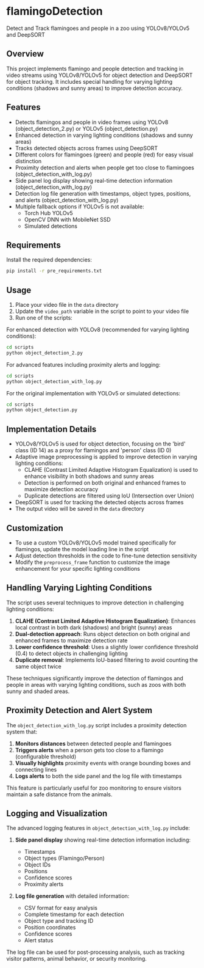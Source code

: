 # flamingoDetection
Detect and Track flamingoes and people in a zoo using YOLOv8/YOLOv5 and DeepSORT

## Overview
This project implements flamingo and people detection and tracking in video streams using YOLOv8/YOLOv5 for object detection and DeepSORT for object tracking. It includes special handling for varying lighting conditions (shadows and sunny areas) to improve detection accuracy.

## Features
- Detects flamingos and people in video frames using YOLOv8 (object_detection_2.py) or YOLOv5 (object_detection.py)
- Enhanced detection in varying lighting conditions (shadows and sunny areas)
- Tracks detected objects across frames using DeepSORT
- Different colors for flamingoes (green) and people (red) for easy visual distinction
- Proximity detection and alerts when people get too close to flamingoes (object_detection_with_log.py)
- Side panel log display showing real-time detection information (object_detection_with_log.py)
- Detection log file generation with timestamps, object types, positions, and alerts (object_detection_with_log.py)
- Multiple fallback options if YOLOv5 is not available:
  - Torch Hub YOLOv5
  - OpenCV DNN with MobileNet SSD
  - Simulated detections

## Requirements
Install the required dependencies:
```bash
pip install -r pre_requirements.txt
```

## Usage
1. Place your video file in the `data` directory
2. Update the `video_path` variable in the script to point to your video file
3. Run one of the scripts:

For enhanced detection with YOLOv8 (recommended for varying lighting conditions):
```bash
cd scripts
python object_detection_2.py
```

For advanced features including proximity alerts and logging:
```bash
cd scripts
python object_detection_with_log.py
```

For the original implementation with YOLOv5 or simulated detections:
```bash
cd scripts
python object_detection.py
```

## Implementation Details
- YOLOv8/YOLOv5 is used for object detection, focusing on the 'bird' class (ID 14) as a proxy for flamingos and 'person' class (ID 0)
- Adaptive image preprocessing is applied to improve detection in varying lighting conditions:
  - CLAHE (Contrast Limited Adaptive Histogram Equalization) is used to enhance visibility in both shadows and sunny areas
  - Detection is performed on both original and enhanced frames to maximize detection accuracy
  - Duplicate detections are filtered using IoU (Intersection over Union)
- DeepSORT is used for tracking the detected objects across frames
- The output video will be saved in the `data` directory

## Customization
- To use a custom YOLOv8/YOLOv5 model trained specifically for flamingos, update the model loading line in the script
- Adjust detection thresholds in the code to fine-tune detection sensitivity
- Modify the `preprocess_frame` function to customize the image enhancement for your specific lighting conditions

## Handling Varying Lighting Conditions
The script uses several techniques to improve detection in challenging lighting conditions:

1. **CLAHE (Contrast Limited Adaptive Histogram Equalization)**: Enhances local contrast in both dark (shadows) and bright (sunny) areas
2. **Dual-detection approach**: Runs object detection on both original and enhanced frames to maximize detection rate
3. **Lower confidence threshold**: Uses a slightly lower confidence threshold (0.4) to detect objects in challenging lighting
4. **Duplicate removal**: Implements IoU-based filtering to avoid counting the same object twice

These techniques significantly improve the detection of flamingos and people in areas with varying lighting conditions, such as zoos with both sunny and shaded areas.

## Proximity Detection and Alert System
The `object_detection_with_log.py` script includes a proximity detection system that:

1. **Monitors distances** between detected people and flamingoes
2. **Triggers alerts** when a person gets too close to a flamingo (configurable threshold)
3. **Visually highlights** proximity events with orange bounding boxes and connecting lines
4. **Logs alerts** to both the side panel and the log file with timestamps

This feature is particularly useful for zoo monitoring to ensure visitors maintain a safe distance from the animals.

## Logging and Visualization
The advanced logging features in `object_detection_with_log.py` include:

1. **Side panel display** showing real-time detection information including:
   - Timestamps
   - Object types (Flamingo/Person)
   - Object IDs
   - Positions
   - Confidence scores
   - Proximity alerts

2. **Log file generation** with detailed information:
   - CSV format for easy analysis
   - Complete timestamp for each detection
   - Object type and tracking ID
   - Position coordinates
   - Confidence scores
   - Alert status

The log file can be used for post-processing analysis, such as tracking visitor patterns, animal behavior, or security monitoring.
